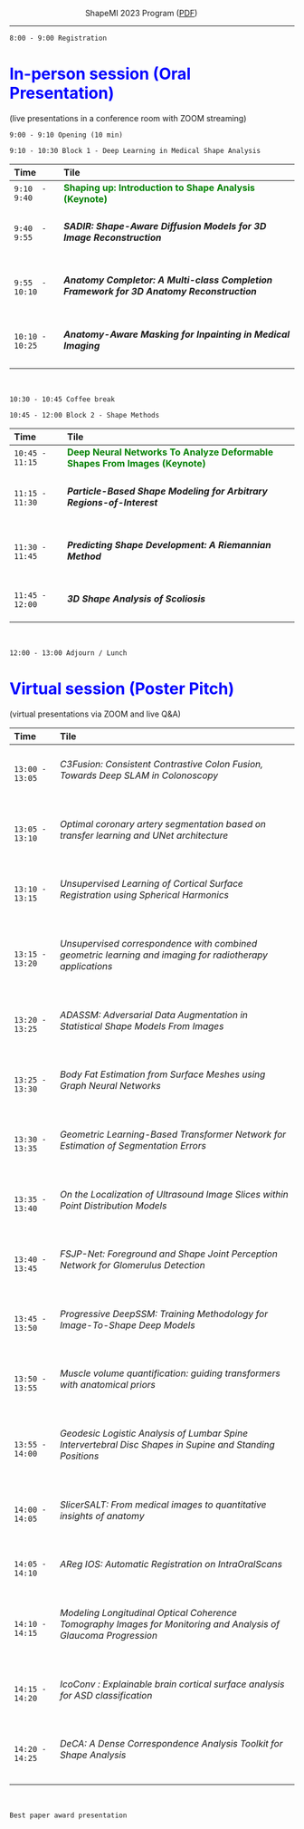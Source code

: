 &nbsp;&nbsp;&nbsp;&nbsp;&nbsp;&nbsp;&nbsp;&nbsp;&nbsp; &nbsp; &nbsp; &nbsp; &nbsp;&nbsp;&nbsp; &nbsp; &nbsp; &nbsp; &nbsp; &nbsp; &nbsp; &nbsp; ShapeMI 2023 Program ([PDF](https://jianningli.me/pdfs/shapemiprogram.pdf))

---

 ```8:00 - 9:00 Registration```

# <span style="color:blue">In-person session (Oral Presentation) </span> <br>
(live presentations in a conference room with ZOOM streaming)

```9:00 - 9:10 Opening (10 min) ```

```9:10 - 10:30 Block 1 - Deep Learning in Medical Shape Analysis```


| Time   |     Tile    |
|:--------------|:-----------------------------------|
| ```9:10  - 9:40```  | <span style="color:green">**Shaping up: Introduction to Shape Analysis (Keynote)** </span>     |
| ```9:40  - 9:55```  | **<h5>SADIR: Shape-Aware Diffusion Models for 3D Image Reconstruction</h5>**                     |   
| ```9:55  - 10:10``` | **<h5>Anatomy Completor: A Multi-class Completion Framework for 3D Anatomy Reconstruction</h5>** |  
| ```10:10 - 10:25``` | **<h5>Anatomy-Aware Masking for Inpainting in Medical Imaging</h5>**                             |   

<br>

```10:30 - 10:45 Coffee break```
<br>

```10:45 - 12:00 Block 2 - Shape Methods```

| Time   |      Tile    |
|:--------------|:-----------------------------------|
| ```10:45 - 11:15``` | <span style="color:green">**Deep Neural Networks To Analyze Deformable Shapes From Images (Keynote)</span>**             | 
| ```11:15 - 11:30``` | **<h5>Particle-Based Shape Modeling for Arbitrary Regions-of-Interest</h5>**   |
| ```11:30 - 11:45``` | **<h5>Predicting Shape Development: A Riemannian Method</h5>**                 | 
| ```11:45 - 12:00``` | **<h5>3D Shape Analysis of Scoliosis</h5>**                                    | 

<br>

```12:00 - 13:00 Adjourn / Lunch```

# <span style="color:blue">Virtual session (Poster Pitch) </span> <br>
(virtual presentations via ZOOM and live Q&A)

| Time   |      Tile    &nbsp; &nbsp; &nbsp; &nbsp; &nbsp;&nbsp; &nbsp; &nbsp; &nbsp; &nbsp;&nbsp; &nbsp; &nbsp; &nbsp; &nbsp;&nbsp; &nbsp; &nbsp; &nbsp; &nbsp;    | 
|:--------------|:--------------------------------------------------------------------------|
| ```13:00 - 13:05``` | **<h6>C3Fusion: Consistent Contrastive Colon Fusion, Towards Deep SLAM in Colonoscopy</h6>**              |
| ```13:05 - 13:10``` | **<h6>Optimal coronary artery segmentation based on transfer learning and UNet architecture</h6>**   |  
| ```13:10 - 13:15``` | **<h6>Unsupervised Learning of Cortical Surface Registration using Spherical Harmonics</h6>**                  |   
| ```13:15 - 13:20``` | **<h6>Unsupervised correspondence with combined geometric learning and imaging for radiotherapy applications</h6>**   |    
| ```13:20 - 13:25``` | **<h6>ADASSM: Adversarial Data Augmentation in Statistical Shape Models From Images</h6>**                                     |    
| ```13:25 - 13:30``` | **<h6>Body Fat Estimation from Surface Meshes using Graph Neural Networks</h6>**                                     |   
| ```13:30 - 13:35``` | **<h6>Geometric Learning-Based Transformer Network for Estimation of Segmentation Errors</h6>**                                     |  
| ```13:35 - 13:40``` | **<h6>On the Localization of Ultrasound Image Slices within Point Distribution Models</h6>**                                     |   
| ```13:40 - 13:45``` | **<h6>FSJP-Net: Foreground and Shape Joint Perception Network for Glomerulus Detection</h6>**                                     |  
| ```13:45 - 13:50``` | **<h6>Progressive DeepSSM: Training Methodology for Image-To-Shape Deep Models</h6>**                                     |   
| ```13:50 - 13:55``` | **<h6>Muscle volume quantification: guiding transformers with anatomical priors</h6>**                                     |   
| ```13:55 - 14:00``` | **<h6>Geodesic Logistic Analysis of Lumbar Spine Intervertebral Disc Shapes in Supine and Standing Positions</h6>**                                     |   
| ```14:00 - 14:05``` | **<h6>SlicerSALT: From medical images to quantitative insights of anatomy</h6>**                                     | 
| ```14:05 - 14:10``` | **<h6>AReg IOS: Automatic Registration on IntraOralScans</h6>**                                     |   
| ```14:10 - 14:15``` | **<h6>Modeling Longitudinal Optical Coherence Tomography Images for Monitoring and Analysis of Glaucoma Progression</h6>**  |   
| ```14:15 - 14:20``` | **<h6>IcoConv : Explainable brain cortical surface analysis for ASD classification</h6>**     | 
| ```14:20 - 14:25``` | **<h6>DeCA: A Dense Correspondence Analysis Toolkit for Shape Analysis</h6>**     | 

<br>

 ```Best paper award presentation```
